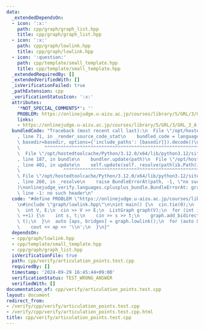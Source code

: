 ```yaml
---
data:
  _extendedDependsOn:
  - icon: ':x:'
    path: cpp/graph/graph_list.hpp
    title: cpp/graph/graph_list.hpp
  - icon: ':x:'
    path: cpp/graph/lowlink.hpp
    title: cpp/graph/lowlink.hpp
  - icon: ':question:'
    path: cpp/template/small_template.hpp
    title: cpp/template/small_template.hpp
  _extendedRequiredBy: []
  _extendedVerifiedWith: []
  _isVerificationFailed: true
  _pathExtension: cpp
  _verificationStatusIcon: ':x:'
  attributes:
    '*NOT_SPECIAL_COMMENTS*': ''
    PROBLEM: https://onlinejudge.u-aizu.ac.jp/courses/library/5/GRL/3/GRL_3_A
    links:
    - https://onlinejudge.u-aizu.ac.jp/courses/library/5/GRL/3/GRL_3_A
  bundledCode: "Traceback (most recent call last):\n  File \"/opt/hostedtoolcache/Python/3.12.0/x64/lib/python3.12/site-packages/onlinejudge_verify/documentation/build.py\"\
    , line 71, in _render_source_code_stat\n    bundled_code = language.bundle(stat.path,\
    \ basedir=basedir, options={'include_paths': [basedir]}).decode()\n          \
    \         ^^^^^^^^^^^^^^^^^^^^^^^^^^^^^^^^^^^^^^^^^^^^^^^^^^^^^^^^^^^^^^^^^^^^^^^^^^^^^^^^^\n\
    \  File \"/opt/hostedtoolcache/Python/3.12.0/x64/lib/python3.12/site-packages/onlinejudge_verify/languages/cplusplus.py\"\
    , line 187, in bundle\n    bundler.update(path)\n  File \"/opt/hostedtoolcache/Python/3.12.0/x64/lib/python3.12/site-packages/onlinejudge_verify/languages/cplusplus_bundle.py\"\
    , line 401, in update\n    self.update(self._resolve(pathlib.Path(included), included_from=path))\n\
    \                ^^^^^^^^^^^^^^^^^^^^^^^^^^^^^^^^^^^^^^^^^^^^^^^^^^^^^^^^^\n \
    \ File \"/opt/hostedtoolcache/Python/3.12.0/x64/lib/python3.12/site-packages/onlinejudge_verify/languages/cplusplus_bundle.py\"\
    , line 260, in _resolve\n    raise BundleErrorAt(path, -1, \"no such header\"\
    )\nonlinejudge_verify.languages.cplusplus_bundle.BundleErrorAt: graph/lowlink.hpp:\
    \ line -1: no such header\n"
  code: "#define PROBLEM \"https://onlinejudge.u-aizu.ac.jp/courses/library/5/GRL/3/GRL_3_A\"\
    \n#include \"graph/lowlink.hpp\"\n\nint main() {\n  cin.tie(0);\n  ios::sync_with_stdio(false);\n\
    \  int V, E;\n  cin >> V >> E;\n  ListGraph graph(V);\n  for (int i = 0; i < E;\
    \ ++i) {\n    int s, t;\n    cin >> s >> t;\n    graph.add_bidirectional_edge(s,\
    \ t);\n  }\n  auto [aps, bridges] = graph.lowlink();\n  for (auto &&ap: aps) {\n\
    \    cout << ap << '\\n';\n  }\n}"
  dependsOn:
  - cpp/graph/lowlink.hpp
  - cpp/template/small_template.hpp
  - cpp/graph/graph_list.hpp
  isVerificationFile: true
  path: cpp/verify/articulation_points.test.cpp
  requiredBy: []
  timestamp: '2024-09-29 16:45:44+09:00'
  verificationStatus: TEST_WRONG_ANSWER
  verifiedWith: []
documentation_of: cpp/verify/articulation_points.test.cpp
layout: document
redirect_from:
- /verify/cpp/verify/articulation_points.test.cpp
- /verify/cpp/verify/articulation_points.test.cpp.html
title: cpp/verify/articulation_points.test.cpp
---
```

